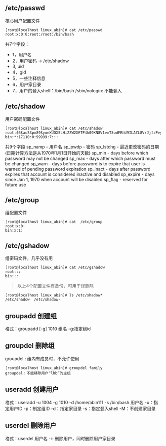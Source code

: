 ## /etc/passwd
核心用户配置文件
```
[root@localhost linux_abin]# cat /etc/passwd
root:x:0:0:root:/root:/bin/bash
```
共7个字段：
- 1，用户名
- 2，用户密码 -> /etc/shadow
- 3, uid
- 4，gid
- 5，一些注释信息
- 6，用户家目录
- 7，用户的登入shell：/bin/bash /sbin/nologin: 不能登入

## /etc/shadow
用户密码配置文件
```
[root@localhost linux_abin]# cat /etc/shadow
root:$6$auS3pm89$yoeXUOXSLHiZZW2XETP4h09KN8V1emT3odFRhU9ILAZL8VrJjfzPvyO7NrLWQYqAVH2.EBhA/p3Dul8rVPWTC/:17318:0:99999:7:::
bin:*:17110:0:99999:7:::
```
共9个字段
sp_namp - 用户名
sp_pwdp - 密码
sp_lstchg - 最近更改密码的日期(日期计算方法是从1970年1月1日开始的天数)
sp_min - days before which password may not be changed
sp_max - days after which password must be changed
sp_warn - days before password is to expire that user is warned of pending password expiration
sp_inact - days after password expires that account is considered inactive and disabled
sp_expire - days since Jan 1, 1970 when account will be disabled
sp_flag - reserved for future use

## /etc/group
组配置文件
```
[root@localhost linux_abin]# cat  /etc/group
root:x:0:
bin:x:1:
```

## /etc/gshadow
组密码文件，几乎没有用
```
[root@localhost linux_abin]# cat /etc/gshadow
root:::
bin:::
```

> 以上4个配置文件有备份，可用于误删除
```
[root@localhost linux_abin]# ls /etc/shadow*
/etc/shadow  /etc/shadow-
```

## groupadd 创建组
格式：groupadd [-g] 1010 组名
	-g:指定组id

## groupdel 删除组
groupdel : 组内有成员时，不允许使用
```
[root@localhost linux_abin]# groupdel family
groupdel：不能移除用户“lhb”的主组
```

## useradd 创建用户
格式：useradd -u 1004 -g 1010 -d /home/abin111 -s /bin/bash 用户名
	-u：指定用户ID
	-p：制定组ID
	-d：指定家目录
	-s：指定登入shell
	-M：不创建家目录


## userdel 删除用户
格式：userdel 用户名
	-r: 删除用户，同时删除用户家目录
